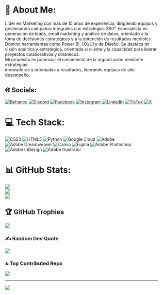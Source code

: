 # 💫 About Me:
Líder en Marketing con más de 15 años de experiencia, dirigiendo equipos y gestionando campañas integrales con estrategias 360°. Especialista en<br>generación de leads, email marketing y análisis de datos, orientado a la toma de decisiones estratégicas y a la obtención de resultados medibles.<br>Domino herramientas como Power BI, UX/UI y de Diseño. Se destaca mi visión analítica y estratégica, orientada al cliente y la capacidad para liderar<br>proyectos colaborativos y dinámicos.<br>Mi propósito es potenciar el crecimiento de la organización mediante estrategias<br>innovadoras y orientadas a resultados, liderando equipos de alto desempeño.


## 🌐 Socials:
[![Behance](https://img.shields.io/badge/Behance-1769ff?logo=behance&logoColor=white)](https://behance.net/PixelDotMarketing) [![Discord](https://img.shields.io/badge/Discord-%237289DA.svg?logo=discord&logoColor=white)](https://discord.gg/Karpatos) [![Facebook](https://img.shields.io/badge/Facebook-%231877F2.svg?logo=Facebook&logoColor=white)](https://facebook.com/karpatos) [![Instagram](https://img.shields.io/badge/Instagram-%23E4405F.svg?logo=Instagram&logoColor=white)](https://instagram.com/Karpatos) [![LinkedIn](https://img.shields.io/badge/LinkedIn-%230077B5.svg?logo=linkedin&logoColor=white)](https://linkedin.com/in/patriciogiordano) [![TikTok](https://img.shields.io/badge/TikTok-%23000000.svg?logo=TikTok&logoColor=white)](https://tiktok.com/@Karpatos) [![X](https://img.shields.io/badge/X-black.svg?logo=X&logoColor=white)](https://x.com/Karpatos) 

# 💻 Tech Stack:
![CSS3](https://img.shields.io/badge/css3-%231572B6.svg?style=for-the-badge&logo=css3&logoColor=white) ![HTML5](https://img.shields.io/badge/html5-%23E34F26.svg?style=for-the-badge&logo=html5&logoColor=white) ![Python](https://img.shields.io/badge/python-3670A0?style=for-the-badge&logo=python&logoColor=ffdd54) ![Google Cloud](https://img.shields.io/badge/GoogleCloud-%234285F4.svg?style=for-the-badge&logo=google-cloud&logoColor=white) ![Adobe](https://img.shields.io/badge/adobe-%23FF0000.svg?style=for-the-badge&logo=adobe&logoColor=white) ![Adobe Dreamweaver](https://img.shields.io/badge/Adobe%20Dreamweaver-FF61F6.svg?style=for-the-badge&logo=Adobe%20Dreamweaver&logoColor=white) ![Canva](https://img.shields.io/badge/Canva-%2300C4CC.svg?style=for-the-badge&logo=Canva&logoColor=white) ![Figma](https://img.shields.io/badge/figma-%23F24E1E.svg?style=for-the-badge&logo=figma&logoColor=white) ![Adobe Photoshop](https://img.shields.io/badge/adobe%20photoshop-%2331A8FF.svg?style=for-the-badge&logo=adobe%20photoshop&logoColor=white) ![Adobe InDesign](https://img.shields.io/badge/Adobe%20InDesign-49021F?style=for-the-badge&logo=adobeindesign&logoColor=FF3366) ![Adobe Illustrator](https://img.shields.io/badge/adobe%20illustrator-%23FF9A00.svg?style=for-the-badge&logo=adobe%20illustrator&logoColor=white)
# 📊 GitHub Stats:
![](https://github-readme-stats.vercel.app/api?username=Karpatos&theme=dark&hide_border=false&include_all_commits=false&count_private=false)<br/>
![](https://nirzak-streak-stats.vercel.app/?user=Karpatos&theme=dark&hide_border=false)<br/>
![](https://github-readme-stats.vercel.app/api/top-langs/?username=Karpatos&theme=dark&hide_border=false&include_all_commits=false&count_private=false&layout=compact)

## 🏆 GitHub Trophies
![](https://github-profile-trophy.vercel.app/?username=Karpatos&theme=radical&no-frame=false&no-bg=true&margin-w=4)

### ✍️ Random Dev Quote
![](https://quotes-github-readme.vercel.app/api?type=horizontal&theme=radical)

### 🔝 Top Contributed Repo
![](https://github-contributor-stats.vercel.app/api?username=Karpatos&limit=5&theme=dark&combine_all_yearly_contributions=true)

---
[![](https://visitcount.itsvg.in/api?id=Karpatos&icon=0&color=0)](https://visitcount.itsvg.in)

<!-- Proudly created with GPRM ( https://gprm.itsvg.in ) -->
